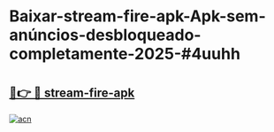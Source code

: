 # Baixar-stream-fire-apk-Apk-sem-anúncios-desbloqueado-completamente-2025-#4uuhh

# <h2><a href="https://ainizakaria.my?title=stream-fire-apk&ref=24M">🔗👉 🔴 stream-fire-apk</a></h2>

[![acn](https://github.com/user-attachments/assets/0f9c940e-d8b0-45ae-aac7-cd30a18b3e1c)](https://ainizakaria.my?title=stream-fire-apk&ref=24M)


